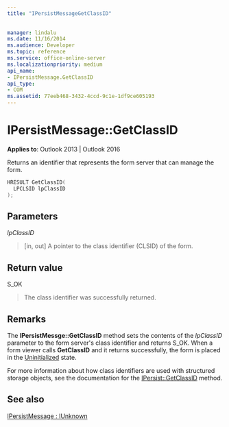 ```yaml
---
title: "IPersistMessageGetClassID"
 
 
manager: lindalu
ms.date: 11/16/2014
ms.audience: Developer
ms.topic: reference
ms.service: office-online-server
ms.localizationpriority: medium
api_name:
- IPersistMessage.GetClassID
api_type:
- COM
ms.assetid: 77eeb468-3432-4ccd-9c1e-1df9ce605193
---
```


# IPersistMessage::GetClassID

  
  
**Applies to**: Outlook 2013 | Outlook 2016 
  
Returns an identifier that represents the form server that can manage the form. 
  
```cpp
HRESULT GetClassID(
  LPCLSID lpClassID
);
```

## Parameters

 _lpClassID_
  
> [in, out] A pointer to the class identifier (CLSID) of the form.
    
## Return value

S_OK 
  
> The class identifier was successfully returned.
    
## Remarks

The **IPersistMessge::GetClassID** method sets the contents of the  _lpClassID_ parameter to the form server's class identifier and returns S_OK. When a form viewer calls **GetClassID** and it returns successfully, the form is placed in the [Uninitialized](uninitialized-state.md) state. 
  
For more information about how class identifiers are used with structured storage objects, see the documentation for the [IPersist::GetClassID](https://msdn.microsoft.com/library/921a3b86-a240-454e-9411-8d653e02b90e.aspx) method. 
  
## See also



[IPersistMessage : IUnknown](ipersistmessageiunknown.md)


